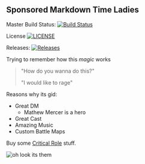 ## Sponsored Markdown Time Ladies

Master Build Status: [![Build Status](https://travis-ci.org/BenThomasSutton/sem.svg?branch=master)](https://travis-ci.org/BenThomasSutton/sem)

License [![LICENSE](https://img.shields.io/github/license/benthomassutton/sem.svg?style=flat-square)](https://github.com/benthomassutton/sem/blob/master/LICENSE)

Releases: [![Releases](https://img.shields.io/github/release/benthomassutton/sem/all.svg?style=flat-square)](https://github.com/<github-username>/sem/releases)

Trying to remember how this _magic_ works

> "How do you wanna do this?"
>
>"I would like to rage"

Reasons why its gid:
* Great DM
  * Mathew Mercer is a hero
* Great Cast
* Amazing Music
* Custom Battle Maps

Buy some [Critical Role][CritRoleShop] stuff.

![oh look its them][CritRoleLogo]


[CritRoleShop]: http://critroleshop.co.uk

[CritRoleLogo]: https://444vno15v5re20btub322y5h-wpengine.netdna-ssl.com/wp-content/uploads/2018/02/CriticalRole_Logo_Black.jpg
